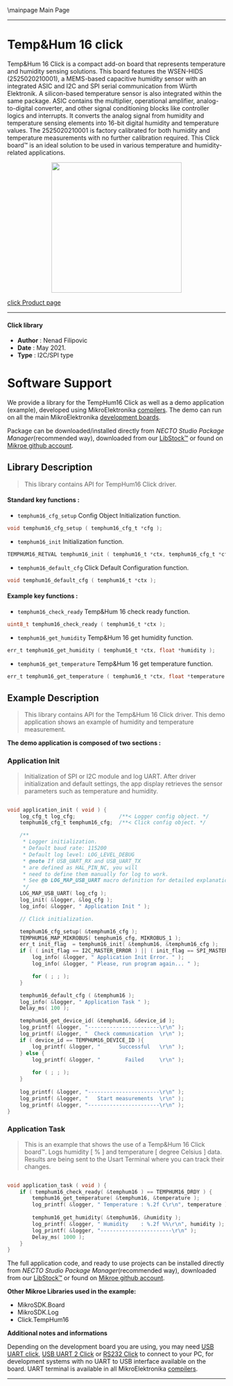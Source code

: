 \mainpage Main Page

---
# Temp&Hum 16 click

Temp&Hum 16 Click is a compact add-on board that represents temperature and humidity sensing solutions. This board features the WSEN-HIDS (2525020210001), a MEMS-based capacitive humidity sensor with an integrated ASIC and I2C and SPI serial communication from Würth Elektronik. A silicon-based temperature sensor is also integrated within the same package. ASIC contains the multiplier, operational amplifier, analog-to-digital converter, and other signal conditioning blocks like controller logics and interrupts. It converts the analog signal from humidity and temperature sensing elements into 16-bit digital humidity and temperature values. The 2525020210001 is factory calibrated for both humidity and temperature measurements with no further calibration required. This Click board™ is an ideal solution to be used in various temperature and humidity-related applications.

<p align="center">
  <img src="https://download.mikroe.com/images/click_for_ide/temphum16_click.png" height=300px>
</p>

[click Product page](https://www.mikroe.com/temphum-16-click)

---


#### Click library

- **Author**        : Nenad Filipovic
- **Date**          : May 2021.
- **Type**          : I2C/SPI type


# Software Support

We provide a library for the TempHum16 Click
as well as a demo application (example), developed using MikroElektronika
[compilers](https://www.mikroe.com/necto-studio).
The demo can run on all the main MikroElektronika [development boards](https://www.mikroe.com/development-boards).

Package can be downloaded/installed directly from *NECTO Studio Package Manager*(recommended way), downloaded from our [LibStock&trade;](https://libstock.mikroe.com) or found on [Mikroe github account](https://github.com/MikroElektronika/mikrosdk_click_v2/tree/master/clicks).

## Library Description

> This library contains API for TempHum16 Click driver.

#### Standard key functions :

- `temphum16_cfg_setup` Config Object Initialization function.
```c
void temphum16_cfg_setup ( temphum16_cfg_t *cfg );
```

- `temphum16_init` Initialization function.
```c
TEMPHUM16_RETVAL temphum16_init ( temphum16_t *ctx, temphum16_cfg_t *cfg );
```

- `temphum16_default_cfg` Click Default Configuration function.
```c
void temphum16_default_cfg ( temphum16_t *ctx );
```

#### Example key functions :

- `temphum16_check_ready` Temp&Hum 16 check ready function.
```c
uint8_t temphum16_check_ready ( temphum16_t *ctx );
```

- `temphum16_get_humidity` Temp&Hum 16 get humidity function.
```c
err_t temphum16_get_humidity ( temphum16_t *ctx, float *humidity );
```

- `temphum16_get_temperature` Temp&Hum 16 get temperature function.
```c
err_t temphum16_get_temperature ( temphum16_t *ctx, float *temperature );
```

## Example Description

> This library contains API for the Temp&Hum 16 Click driver.
> This demo application shows an example of 
> humidity and temperature measurement.

**The demo application is composed of two sections :**

### Application Init

> Initialization of SPI or I2C module and log UART.
> After driver initialization and default settings, 
> the app display retrieves the sensor parameters 
> such as temperature and humidity.

```c

void application_init ( void ) {
    log_cfg_t log_cfg;              /**< Logger config object. */
    temphum16_cfg_t temphum16_cfg;  /**< Click config object. */

    /** 
     * Logger initialization.
     * Default baud rate: 115200
     * Default log level: LOG_LEVEL_DEBUG
     * @note If USB_UART_RX and USB_UART_TX 
     * are defined as HAL_PIN_NC, you will 
     * need to define them manually for log to work. 
     * See @b LOG_MAP_USB_UART macro definition for detailed explanation.
     */
    LOG_MAP_USB_UART( log_cfg );
    log_init( &logger, &log_cfg );
    log_info( &logger, " Application Init " );

    // Click initialization.

    temphum16_cfg_setup( &temphum16_cfg );
    TEMPHUM16_MAP_MIKROBUS( temphum16_cfg, MIKROBUS_1 );
    err_t init_flag  = temphum16_init( &temphum16, &temphum16_cfg );
    if ( ( init_flag == I2C_MASTER_ERROR ) || ( init_flag == SPI_MASTER_ERROR ) ) {
        log_info( &logger, " Application Init Error. " );
        log_info( &logger, " Please, run program again... " );

        for ( ; ; );
    }

    temphum16_default_cfg ( &temphum16 );
    log_info( &logger, " Application Task " );
    Delay_ms( 100 );

    temphum16_get_device_id( &temphum16, &device_id );
    log_printf( &logger, "-----------------------\r\n" );
    log_printf( &logger, "  Check communication  \r\n" ); 
    if ( device_id == TEMPHUM16_DEVICE_ID ){
        log_printf( &logger, "      Successful   \r\n" );    
    } else {
        log_printf( &logger, "        Failed     \r\n" );
        
        for ( ; ; );
    }
    
    log_printf( &logger, "-----------------------\r\n" );
    log_printf( &logger, "   Start measurements  \r\n" );
    log_printf( &logger, "-----------------------\r\n" );
}

```

### Application Task

> This is an example that shows the use of a Temp&Hum 16 Click board™.
> Logs humidity [ % ] and temperature [ degree Celsius ] data.
> Results are being sent to the Usart Terminal where you can track their changes.

```c

void application_task ( void ) {
    if ( temphum16_check_ready( &temphum16 ) == TEMPHUM16_DRDY ) {
        temphum16_get_temperature( &temphum16, &temperature );
        log_printf( &logger, " Temperature : %.2f C\r\n", temperature ); 
        
        temphum16_get_humidity( &temphum16, &humidity );
        log_printf( &logger, " Humidity    : %.2f %%\r\n", humidity ); 
        log_printf( &logger, "-----------------------\r\n" );
        Delay_ms( 1000 );
    }
}

```

The full application code, and ready to use projects can be installed directly from *NECTO Studio Package Manager*(recommended way), downloaded from our [LibStock&trade;](https://libstock.mikroe.com) or found on [Mikroe github account](https://github.com/MikroElektronika/mikrosdk_click_v2/tree/master/clicks).

**Other Mikroe Libraries used in the example:**

- MikroSDK.Board
- MikroSDK.Log
- Click.TempHum16

**Additional notes and informations**

Depending on the development board you are using, you may need
[USB UART click](https://www.mikroe.com/usb-uart-click),
[USB UART 2 Click](https://www.mikroe.com/usb-uart-2-click) or
[RS232 Click](https://www.mikroe.com/rs232-click) to connect to your PC, for
development systems with no UART to USB interface available on the board. UART
terminal is available in all MikroElektronika
[compilers](https://shop.mikroe.com/compilers).

---
